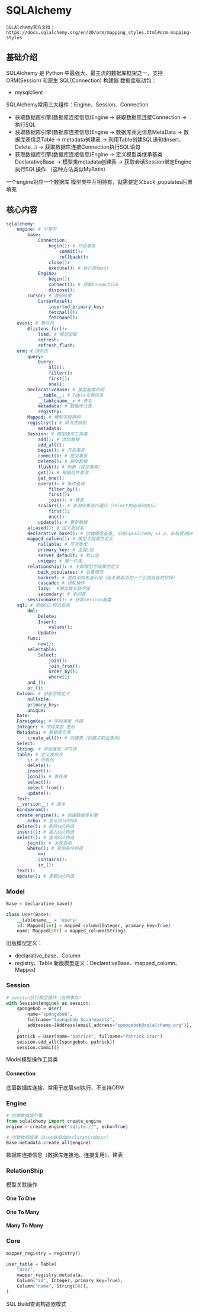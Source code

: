 # SQLAlchemy

`SQLAlchemy官方文档：https://docs.sqlalchemy.org/en/20/orm/mapping_styles.html#orm-mapping-styles`

## 基础介绍


SQLAlchemy 是 Python 中最强大、最主流的数据库框架之一，支持 ORM(Session) 和原生 SQL(Connection) 构建器
数据库驱动包：
- mysqlclient


SQLAlchemy常用三大组件：Engine、Session、Connection
- 获取数据库引擎(数据库连接信息)Engine -> 获取数据库连接Connection -> 执行SQL 
- 获取数据库引擎(数据库连接信息)Engine -> 数据库表元信息MetaData -> 数据库表信息Table -> metadata创建表 -> 利用Table创建SQL语句(Insert、Delete...) -> 获取数据库连接Connection执行SQL语句
- 获取数据库引擎(数据库连接信息)Engine -> 定义模型类继承基类DeclarativeBase -> 模型类metadata创建表 -> 获取会话Session绑定Engine执行SQL操作    （这种方法类似MyBatis）


一个engine对应一个数据库
模型类中互相持有，就需要定义back_populates后置填充


## 核心内容
```yaml
sqlalchemy:
    engine: # 引擎包
        base:
            Connection:
                begin(): # 开启事务
                    commit():
                    rollback():
                close():
                execute(): # 执行原始sql
            Engine:
                begin():
                connect(): # 获取Connection
                dispose():
        cursor: # 游标结果
            CursorResult:
                inserted_primary_key:
                fetchall():
                fetchone():
    event: # 事件包
        @listens_for():
            load: # 模型加载
            refresh:
            refresh_flush:
    orm: # ORM包
        query:
            Query:
                all():
                filter():
                first():
                one():
        DeclarativeBase: # 模型基类声明
            __table__: # Table元表信息
            __tablename__: # 表名
            metadata: # 数据库元表
            registry:
        Mapped: # 模型字段声明
        registry(): # 命令式映射
            metadata:
        Session: # 模型操作工具类
            add(): # 添加数据
            add_all():
            begin(): # 开启事务
            commit(): # 提交事务
            delete(): # 删除数据
            flush(): # 刷新（提交事务）
            get(): # 根据组件查询
            get_one():
            query(): # 条件查询
                filter_by():
                first():
                join(): # 联表
            scalars(): # 查询结果迭代遍历（select构造语句执行）
                first():
                one():
            update(): # 更新数据
        aliased(): # 定义表别名
        declarative_base(): # 创建模型基类, 旧版SQLAlchemy ≤1.4，新版使用DeclarativeBase
        mapped_column(): # 模型字段属性定义
            nullable: # 可空类型
            primary_key: # 主键i段
            server_default: # 默认值
            unique: # 唯一约束
        relationship(): # 关联模型字段属性定义
            back_populates: # 后置填充
            backref: # 逆向添加本身引用（给关联表添加一个引用自身的字段）
            cascade: # 级联操作
            lazy:  #懒加载关联字段
            secondary: # 中间表
        sessionmaker(): # 获取session基类
    sql: # 原始SQL构造查询
        dml:
            Delete:
            Insert:
                values():
            Update:
        func:
            now():
        selectable:
            Select:
                join():
                join_from():
                order_by():
                where():
        and_():
        or_():
    Column: # 旧版字段定义
        nullable:
        primary_key:
        unique:
    Date:
    ForeignKey: # 字段类型 外键
    Integer: # 字段类型 整形
    Metadata: # 数据库元表
        create_all(): # 创建表（创建之前会查询)
    Select:
    String: # 字段类型 字符串
    Table: # 定义表信息
        c: # 所有列
        delete():
        insert():
        join(): # 表连接
        select():
        select_from():
        update():
    Text:
    __version__: # 版本
    bindparam():
    create_engine(): # 创建数据库引擎
        echo: # 显示执行的SQL
    delete(): # 删除sql构造
    insert(): # 插入sql构造
    select(): # 查询sql构造
        join(): # 关联查询
        where(): # 查询条件构造
            ==:
            contains():
            in_():
    text(): 
    update(): # 更新sql构造
```


### Model
```python
Base = declarative_base()

class User(Base):
    __tablename__ = 'users'
    id: Mapped[int] = mapped_column(Integer, primary_key=True)
    name: Mapped[str] = mapped_column(String)
```

旧版模型定义：
- declarative_base、Column
- registry、Table
新版模型定义：DeclarativeBase、mapped_column、Mapped





### Session
```python
# session执行模型操作（自带事务）
with Session(engine) as session:
    spongebob = User(
        name="spongebob",
        fullname="Spongebob Squarepants",
        addresses=[Address(email_address="spongebob@sqlalchemy.org")],
    )
    patrick = User(name="patrick", fullname="Patrick Star")
    session.add_all([spongebob, patrick])
    session.commit()
```

Model模型操作工具类




#### Connection


底层数据库连接、常用于底层sql执行、不支持ORM



### Engine
```python
# 创建数据库引擎
from sqlalchemy import create_engine
engine = create_engine("sqlite://", echo=True)

# 创建数据库表（Base继承自DeclarativeBase）
Base.metadata.create_all(engine)
```

数据库连接信息（数据库连接池、连接复用）、建表



### RelationShip

模型关联操作


#### One To One



#### One To Many


#### Many To Many






### Core
```python
mapper_registry = registry()

user_table = Table(
    "user",
    mapper_registry.metadata,
    Column("id", Integer, primary_key=True),
    Column("name", String(50)),
)
```
SQL Build查询构造器模式